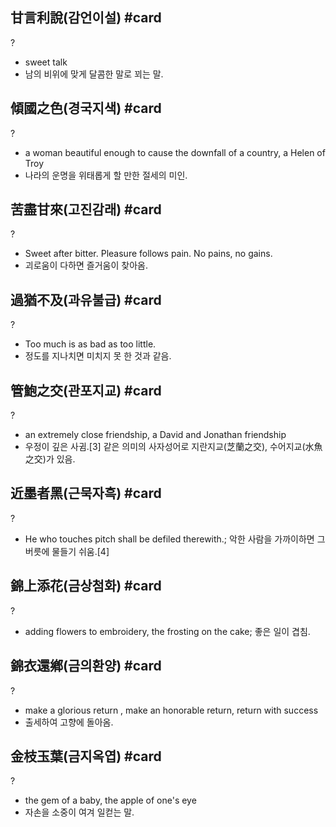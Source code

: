 ## 甘言利說(감언이설) #card
?
- sweet talk
- 남의 비위에 맞게 달콤한 말로 꾀는 말.
<!--SR:!2024-12-24,3,150-->

## 傾國之色(경국지색) #card
?
- a woman beautiful enough to cause the downfall of a country, a Helen of Troy
- 나라의 운명을 위태롭게 할 만한 절세의 미인.
<!--SR:!2025-01-13,68,246-->

## 苦盡甘來(고진감래) #card
?
- Sweet after bitter. Pleasure follows pain. No pains, no gains.
- 괴로움이 다하면 즐거움이 찾아옴.
<!--SR:!2024-12-24,3,150-->

## 過猶不及(과유불급) #card
?
- Too much is as bad as too little.
- 정도를 지나치면 미치지 못 한 것과 같음.
<!--SR:!2025-01-01,3,130-->

## 管鮑之交(관포지교) #card
?
- an extremely close friendship, a David and Jonathan friendship
- 우정이 깊은 사귐.[3] 같은 의미의 사자성어로 지란지교(芝蘭之交), 수어지교(水魚之交)가 있음.
<!--SR:!2024-12-26,3,150-->

## 近墨者黑(근묵자흑) #card
?
- He who touches pitch shall be defiled therewith.; 악한 사람을 가까이하면 그 버릇에 물들기 쉬움.[4]
<!--SR:!2024-12-24,3,150-->

## 錦上添花(금상첨화) #card
?
- adding flowers to embroidery, the frosting on the cake; 좋은 일이 겹침.
<!--SR:!2025-01-05,7,170-->

## 錦衣還鄕(금의환양) #card
?
- make a glorious return , make an honorable return, return with success
- 출세하여 고향에 돌아옴.
<!--SR:!2025-01-03,5,150-->

## 金枝玉葉(금지옥엽) #card
?
- the gem of a baby, the apple of one's eye
- 자손을 소중이 여겨 일컫는 말.
<!--SR:!2024-12-31,2,130-->